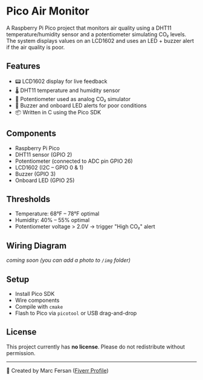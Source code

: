 # Pico Air Monitor

A Raspberry Pi Pico project that monitors air quality using a DHT11 temperature/humidity sensor and a potentiometer simulating CO₂ levels. The system displays values on an LCD1602 and uses an LED + buzzer alert if the air quality is poor.

## Features
- 📟 LCD1602 display for live feedback
- 🌡️ DHT11 temperature and humidity sensor
- 🔘 Potentiometer used as analog CO₂ simulator
- 🔔 Buzzer and onboard LED alerts for poor conditions
- 📦 Written in C using the Pico SDK

## Components
- Raspberry Pi Pico
- DHT11 sensor (GPIO 2)
- Potentiometer (connected to ADC pin GPIO 26)
- LCD1602 (I2C – GPIO 0 & 1)
- Buzzer (GPIO 3)
- Onboard LED (GPIO 25)

## Thresholds
- Temperature: 68°F – 78°F optimal
- Humidity: 40% – 55% optimal
- Potentiometer voltage > 2.0V → trigger "High CO₂" alert

## Wiring Diagram
_coming soon (you can add a photo to `/img` folder)_

## Setup
- Install Pico SDK
- Wire components
- Compile with `cmake`
- Flash to Pico via `picotool` or USB drag-and-drop

## License
This project currently has **no license**. Please do not redistribute without permission.

---

👤 Created by Marc Fersan ([Fiverr Profile](https://www.fiverr.com/marc_fersan))
